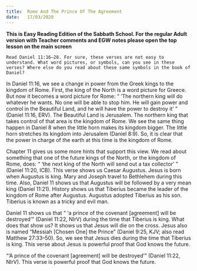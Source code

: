 ```yaml
---
title:  Rome And The Prince Of The Agreement
date:   17/03/2020
---
```


**This is Easy Reading Edition of the Sabbath School. For the regular Adult version with Teacher comments and EGW notes please open the top lesson on the main screen** 

`Read Daniel 11:16–28. For sure, these verses are not easy to understand. What word pictures, or symbols, can you see in these verses? Where else do you read about these same symbols in the book of Daniel?`

In Daniel 11:16, we see a change in power from the Greek kings to the kingdom of Rome. First, the king of the North is a word picture for Greece. But now it becomes a word picture for Rome: “ ‘The northern king will do whatever he wants. No one will be able to stop him. He will gain power and control in the Beautiful Land, and he will have the power to destroy it’ ” (Daniel 11:16, ERV). The Beautiful Land is Jerusalem. The northern king that takes control of that area is the kingdom of Rome. We see the same thing happen in Daniel 8 when the little horn makes its kingdom bigger. The little horn stretches its kingdom into Jerusalem (Daniel 8:9). So, it is clear that the power in charge of the earth at this time is the kingdom of Rome.

Chapter 11 gives us some more hints that support this view. We read about something that one of the future kings of the North, or the kingdom of Rome, does: “ ‘the next king of the North will send out a tax collector’ ” (Daniel 11:20, ICB). This verse shows us Caesar Augustus. Jesus is born when Augustus is king. Mary and Joseph travel to Bethlehem during this time. Also, Daniel 11 shows us that Augustus will be followed by a very mean king (Daniel 11:21). History shows us that Tiberius became the leader of the kingdom of Rome after Augustus. Augustus adopted Tiberius as his son. Tiberius is known as a tricky and evil man.

Daniel 11 shows us that “ ‘a prince of the covenant [agreement] will be destroyed’” (Daniel 11:22, NIrV) during the time that Tiberius is king. What does that show us? It shows us that Jesus will die on the cross. Jesus also is named “Messiah [Chosen One] the Prince” (Daniel 9:25, KJV; also read Matthew 27:33–50). So, we see that Jesus dies during the time that Tiberius is king. This verse about Jesus is powerful proof that God knows the future.

“‘A prince of the covenant [agreement] will be destroyed’” (Daniel 11:22, NIrV). This verse is powerful proof that God knows the future.
